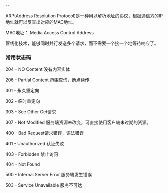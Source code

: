 

--

ARP(Address Resolution Protocol)是一种用以解析地址的协议，根据通信方的IP地址就可以反查出对应的MAC地址。



MAC地址： Media Access Control Address



管线化技术，能够同时并行发送多个请求，而不需要一个接一个地等待响应了。



### 常用状态码

204 - NO Content 没有内容实体

206 - Partial Content 范围查询，断点续传

301 - 永久重定向

302 - 临时重定向

303 - See Other Get请求

307 - Not Modified 服务端资源未改变，可直接使用客户端未过期的资源。

400 - Bad Request请求错误，语法错误

401 - Unauthorized 认证失败

403 - Forbidden 禁止访问

404 - Not Found

500 - Internal Server Error 服务端发生错误

503 - Service Unavailable 服务不可达
